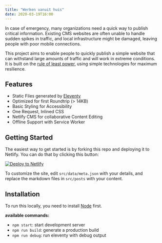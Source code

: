 ```yaml
---
title: "Werken vanuit huis"
date: 2020-03-19T16:00
---
```


In case of emergency, many organizations need a quick way to publish critical information. Existing CMS websites are often unable to handle sudden spikes in traffic, and local infrastructure might be damaged, leaving people with poor mobile connections.

This project aims to enable people to quickly publish a simple website that can withstand large amounts of traffic and will work in extreme conditions. It is built on the [rule of least power](https://en.wikipedia.org/wiki/Rule_of_least_power), using simple technologies for maximum resilience.

## Features

* Static Files generated by [Eleventy](https://11ty.dev)
* Optimized for first Roundtrip (> 14KB)
* Basic Styling for Accessibility
* One Request, Inlined CSS
* Netlify CMS for collaborative Content Editing
* Offline Support with Service Worker

## Getting Started

The easiest way to get started is by forking this repo and deploying it to Netlify. You can do that by clicking this button:  

[![Deploy to Netlify](https://www.netlify.com/img/deploy/button.svg)](https://app.netlify.com/start/deploy?repository=https://github.com/maxboeck/emergency-site) 

To customize the site, edit `src/data/meta.json` with your details, and replace the markdown files in `src/posts` with your content.

## Installation

To run this locally, you need to install [Node](https://nodejs.org/en/) first.

**available commands:**

* `npm start`: start development server
* `npm run build`: generate a production build
* `npm run debug`: run eleventy with debug output
